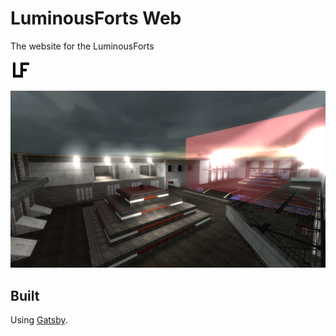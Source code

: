 # LuminousForts Web

The website for the LuminousForts

![./src/images/lf-icon.png](./src/images/lf-icon.png)

<div align="center">
  <img src="./src/images/map-lfc-pyramids.png" alt="map lfc_pyramids">
</div>

## Built

Using [Gatsby](https://www.gatsbyjs.org/).